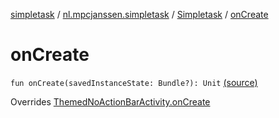 [simpletask](../../index.md) / [nl.mpcjanssen.simpletask](../index.md) / [Simpletask](index.md) / [onCreate](.)

# onCreate

`fun onCreate(savedInstanceState: Bundle?): Unit` [(source)](https://github.com/mpcjanssen/simpletask-android/blob/master/src/main/java/nl/mpcjanssen/simpletask/Simpletask.kt#L96)

Overrides [ThemedNoActionBarActivity.onCreate](../-themed-no-action-bar-activity/on-create.md)

